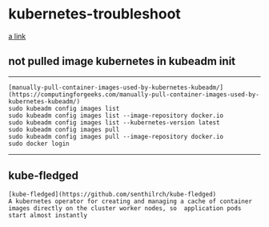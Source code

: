# kubernetes-troubleshoot
[a link](https://github.com/user/repo/blob/branch/other_file.md)
  ## not pulled image kubernetes in kubeadm init
  ---
    [manually-pull-container-images-used-by-kubernetes-kubeadm/](https://computingforgeeks.com/manually-pull-container-images-used-by-kubernetes-kubeadm/)
    sudo kubeadm config images list
    sudo kubeadm config images list --image-repository docker.io
    sudo kubeadm config images list --kubernetes-version latest
    sudo kubeadm config images pull
    sudo kubeadm config images pull --image-repository docker.io
    sudo docker login
  ---
  
  ## kube-fledged
    [kube-fledged](https://github.com/senthilrch/kube-fledged)
    A kubernetes operator for creating and managing a cache of container images directly on the cluster worker nodes, so  application pods start almost instantly
